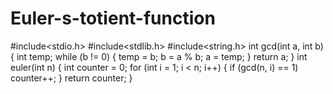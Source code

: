 # Euler-s-totient-function
#include<stdio.h>
#include<stdlib.h>
#include<string.h>
int gcd(int a, int b) {
	int temp;
	while (b != 0) {
		temp = b;
		b = a % b;
		a = temp;
	}
	return a;
}
int euler(int n)
{
	int counter = 0;
	for (int i = 1; i < n; i++)
	{
		if (gcd(n, i) == 1)
			counter++;
	}
	return counter;
}

